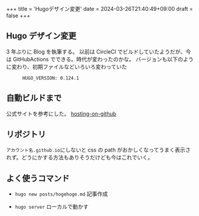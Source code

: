 +++
title = 'Hugoデザイン変更'
date = 2024-03-26T21:40:49+09:00
draft = false
+++

## Hugo デザイン変更

3 年ぶりに Blog を執筆する。
以前は CircleCI でビルドしていたようだが、今は GitHubActions でできる。時代が変わったのかな。
バージョンも以下のように変わり、初期ファイルなどいろいろ変わっていた

```
      HUGO_VERSION: 0.124.1
```

## 自動ビルドまで

公式サイトを参考にした。
[hosting-on-github](https://gohugo.io/hosting-and-deployment/hosting-on-github/)

## リポジトリ

`アカウント名.github.io`にしないと css の path がおかしくなってうまく表示されず。どうにかする方法もありそうだけども今はこれでいく。

## よく使うコマンド

- `hugo new posts/hogehoge.md` 記事作成

- `hugo server` ローカルで動かす